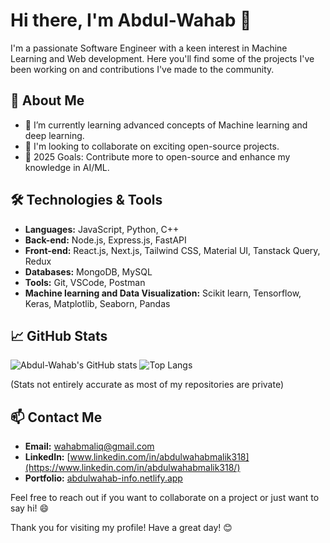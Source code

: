 # Hi there, I'm Abdul-Wahab 👋

I'm a passionate Software Engineer with a keen interest in Machine Learning and Web development. Here you'll find some of the projects I've been working on and contributions I've made to the community.

## 🚀 About Me

- 🌱 I’m currently learning advanced concepts of Machine learning and deep learning.
- 💼 I'm looking to collaborate on exciting open-source projects.
- 🥅 2025 Goals: Contribute more to open-source and enhance my knowledge in AI/ML.

## 🛠️ Technologies & Tools

- **Languages:** JavaScript, Python, C++
- **Back-end:** Node.js, Express.js, FastAPI
- **Front-end:** React.js, Next.js, Tailwind CSS, Material UI, Tanstack Query, Redux
- **Databases:** MongoDB, MySQL
- **Tools:** Git, VSCode, Postman
- **Machine learning and Data Visualization:** Scikit learn, Tensorflow, Keras, Matplotlib, Seaborn, Pandas

## 📈 GitHub Stats

![Abdul-Wahab's GitHub stats](https://github-readme-stats.vercel.app/api?username=Abdul-Wahab-318&show_icons=true&theme=radical)
![Top Langs](https://github-readme-stats.vercel.app/api/top-langs/?username=Abdul-Wahab-318&layout=compact&theme=radical)

(Stats not entirely accurate as most of my repositories are private)
## 📫 Contact Me

- **Email:** [wahabmaliq@gmail.com](mailto:wahabmaliq@gmail.com)
- **LinkedIn:** [www.linkedin.com/in/abdulwahabmalik318](https://www.linkedin.com/in/abdulwahabmalik318/)
- **Portfolio:** [abdulwahab-info.netlify.app](https://abdulwahab-info.netlify.app)

Feel free to reach out if you want to collaborate on a project or just want to say hi! 😄

Thank you for visiting my profile! Have a great day! 😊
